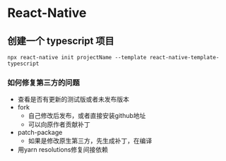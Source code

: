 # React-Native

## 创建一个 typescript 项目

`npx react-native init projectName --template react-native-template-typescript`

### 如何修复第三方的问题

- 查看是否有更新的测试版或者未发布版本
- fork
  - 自己修改后发布，或者直接安装github地址
  - 可以向原作者贡献补丁
- patch-package
  - 如果是修改原生第三方，先生成补丁，在编译
- 用yarn resolutions修复间接依赖
